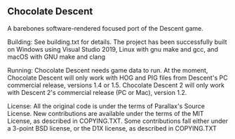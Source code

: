 ## Chocolate Descent 

A barebones software-rendered focused port of the Descent game.

Building:
See building.txt for details. The project has been successfully built 
on Windows using Visual Studio 2019, Linux with gnu make and gcc, and
macOS with GNU make and clang

Running:
Chocolate Descent needs game data to run. At the moment, Chocolate Descent
will only work with HOG and PIG files from Descent's PC commercial release, 
versions 1.4 or 1.5. Chocolate Descent 2 will only work with Descent 2's 
commercial release (PC or Mac), version 1.2. 

License:
All the original code is under the terms of Parallax's Source License. 
New contributions are available under the terms of the MIT License, 
as described in COPYING.TXT.
Some contributions fall either under a 3-point BSD license, or
the D1X license, as described in COPYING.TXT
